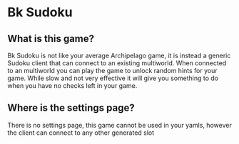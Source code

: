 # Bk Sudoku

## What is this game?

Bk Sudoku is not like your average Archipelago game, it is instead a generic Sudoku client that can connect to an existing multiworld. When connected to an multiworld you can play the game to unlock random hints for your game. While slow and not very effective it will give you something to do when you have no checks left in your game.

## Where is the settings page?

There is no settings page, this game cannot be used in your yamls, however the client can connect to any other generated slot
